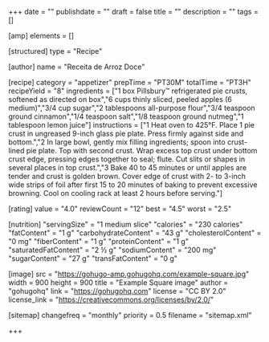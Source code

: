 +++
date = ""
publishdate = ""
draft = false
title = ""
description = ""
tags = []

[amp]
    elements = []

[structured]
    type = "Recipe"

[author]
    name = "Receita de Arroz Doce"

[recipe]
    category = "appetizer"
    prepTime = "PT30M"
    totalTime = "PT3H"
    recipeYield = "8"
    ingredients = ["1 box Pillsbury™ refrigerated pie crusts, softened as directed on box","6 cups thinly sliced, peeled apples (6 medium)","3/4 cup sugar","2 tablespoons all-purpose flour","3/4 teaspoon ground cinnamon","1/4 teaspoon salt","1/8 teaspoon ground nutmeg","1 tablespoon lemon juice"]
    instructions = ["1 Heat oven to 425°F. Place 1 pie crust in ungreased 9-inch glass pie plate. Press firmly against side and bottom.","2 In large bowl, gently mix filling ingredients; spoon into crust-lined pie plate. Top with second crust. Wrap excess top crust under bottom crust edge, pressing edges together to seal; flute. Cut slits or shapes in several places in top crust.","3 Bake 40 to 45 minutes or until apples are tender and crust is golden brown. Cover edge of crust with 2- to 3-inch wide strips of foil after first 15 to 20 minutes of baking to prevent excessive browning. Cool on cooling rack at least 2 hours before serving."]

[rating]
    value = "4.0"
    reviewCount = "12"
    best = "4.5"
    worst = "2.5"

[nutrition]
    "servingSize" = "1 medium slice"
    "calories" = "230 calories"
    "fatContent" = "1 g"
    "carbohydrateContent" = "43 g"
    "cholesterolContent" = "0 mg"
    "fiberContent" = "1 g"
    "proteinContent" = "1 g"
    "saturatedFatContent" = "2 ½ g"
    "sodiumContent" = "200 mg"
    "sugarContent" = "27 g"
    "transFatContent" = "0 g"

[image]
    src = "https://gohugo-amp.gohugohq.com/example-square.jpg"
    width = 900
    height = 900
    title = "Example Square image"
    author = "gohugohq"
    link = "https://gohugohq.com"
    license = "CC BY 2.0"
    license_link = "https://creativecommons.org/licenses/by/2.0/"

[sitemap]
  changefreq = "monthly"
  priority = 0.5
  filename = "sitemap.xml"

+++
